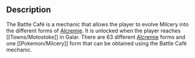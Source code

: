 ## Description
The Battle Café is a mechanic that allows the player to evolve Milcery into the different forms of [Alcremie](#!Pokémon/Alcremie_(Strawberry_Vanilla)). It is unlocked when the player reaches [[Towns/Motostoke]] in Galar. There are 63 different [Alcremie](#!Pokémon/Alcremie_(Strawberry_Vanilla)) forms and one [[Pokemon/Milcery]] form that can be obtained using the Battle Café mechanic.